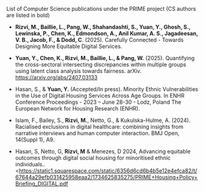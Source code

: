 List of Computer Science publications under the PRIME project 
(CS authors are listed in bold)

* **Rizvi, M., Baillie, L., Pang, W., Shahandashti, S., Yuan, Y., Ghosh, S., Lewinska, P., Chen, K., Edmondson, A., Anil Kumar, A. S., Jagadeesan, V. B., Jacob, F., & Dodd, C**. (2025). Carefully Connected - Towards Designing More Equitable Digital Services.

* **Yuan, Y., Chen, K., Rizvi, M., Baillie, L., & Pang, W.** (2025). Quantifying the cross-sectoral intersecting discrepancies within multiple groups using latent class analysis towards fairness. arXiv. https://arxiv.org/abs/2407.03133 

* Hasan, S., & **Yuan, Y.** (Accepted/In press). Minority Ethnic Vulnerabilities in the Use of Digital Housing Services Across Age Groups. In ENHR Conference Proceedings - 2023 – June 28-30 - Lodz, Poland The European Network for Housing Research (ENHR).

* Islam, F., Bailey, S., **Rizvi, M.**, Netto, G., & Kukulska-Hulme, A. (2024). Racialised exclusions in digital healthcare: combining insights from narrative interviews and human computer interaction. BMJ Open, 14(Suppl 1), A9.

* Hasan, S, Netto, G, **Rizvi, M** & Menezes, D 2024, Advancing equitable outcomes through digital social housing for minoritised ethnic individuals..
<https://static1.squarespace.com/static/6356d6cd6b4b5e12e4efca82/t/67644a29efb031425958eaa2/1734625835275/PRIME+Housing+Policy+Briefing_DIGITAL.pdf
